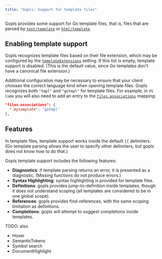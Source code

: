 ```yaml
---
title: "Gopls: Support for template files"
---
```


Gopls provides some support for Go template files, that is, files that
are parsed by [`text/template`](https://pkg.go.dev/text/template) or
[`html/template`](https://pkg.go.dev/html/template).

## Enabling template support

Gopls recognizes template files based on their file extension, which
may be configured by the
[`templateExtensions`](../settings.md#templateExtensions) setting. If
this list is empty, template support is disabled. (This is the default
value, since Go templates don't have a canonical file extension.)

Additional configuration may be necessary to ensure that your client
chooses the correct language kind when opening template files.
Gopls recognizes both `"tmpl"` and `"gotmpl"` for template files.
For example, in `VS Code` you will also need to add an
entry to the
[`files.associations`](https://code.visualstudio.com/docs/languages/identifiers)
mapping:
```json
"files.associations": {
  ".mytemplate": "gotmpl"
},
```


## Features
In template files, template support works inside
the default `{{` delimiters. (Go template parsing
allows the user to specify other delimiters, but
gopls does not know how to do that.)

Gopls template support includes the following features:
+ **Diagnostics**: if template parsing returns an error,
it is presented as a diagnostic. (Missing functions do not produce errors.)
+ **Syntax Highlighting**: syntax highlighting is provided for template files.
+ **Definitions**: gopls provides jump-to-definition inside templates, though it does not understand scoping (all templates are considered to be in one global scope).
+ **References**: gopls provides find-references, with the same scoping limitation as definitions.
+ **Completions**: gopls will attempt to suggest completions inside templates.

TODO: also
+ Hover
+ SemanticTokens
+ Symbol search
+ DocumentHighlight


